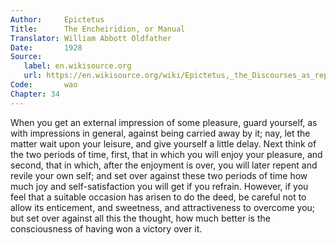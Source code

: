 ```yaml
---
Author:     Epictetus  
Title:      The Encheiridion, or Manual  
Translator: William Abbott Oldfather  
Date:       1928  
Source: 
   label: en.wikisource.org
   url: https://en.wikisource.org/wiki/Epictetus,_the_Discourses_as_reported_by_Arrian,_the_Manual,_and_Fragments/Manual 
Code:       wao  
Chapter: 34
---
```


When you get an external impression of some pleasure, guard yourself, as with
impressions in general, against being carried away by it; nay, let the matter
wait upon your leisure, and give yourself a little delay. Next think of the two
periods of time, first, that in which you will enjoy your pleasure, and second,
that in which, after the enjoyment is over, you will later repent and revile
your own self; and set over against these two periods of time how much joy and
self-satisfaction you will get if you refrain. However, if you feel that a
suitable occasion has arisen to do the deed, be careful not to allow its
enticement, and sweetness, and attractiveness to overcome you; but set over
against all this the thought, how much better is the consciousness of having
won a victory over it.


